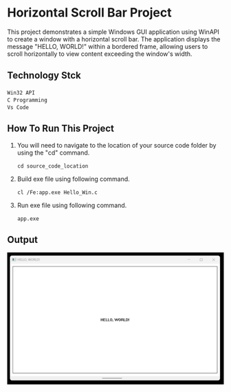 # Horizontal Scroll Bar Project

This project demonstrates a simple Windows GUI application using WinAPI to create a window with a horizontal scroll bar. The application displays the message "HELLO, WORLD!" within a bordered frame, allowing users to scroll horizontally to view content exceeding the window's width.
## Technology Stck

`Win32 API` <br>
`C Programming` <br>
`Vs Code`

## How To Run This Project

                                
1. You will need to navigate to the location of your source code folder by using the "cd" command.

     ```shell
   cd source_code_location

2. Build exe file using following command.

    ```shell
   cl /Fe:app.exe Hello_Win.c

3. Run exe file using following command.

    ```shell
   app.exe

## Output
<img src="./Output/Output.png" alt="HelloWin">





